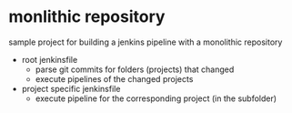 # monlithic repository
sample project for building a jenkins pipeline with a monolithic repository

- root jenkinsfile 
    - parse git commits for folders (projects) that changed
    - execute pipelines of the changed projects
- project specific jenkinsfile
    - execute pipeline for the corresponding project (in the subfolder)
